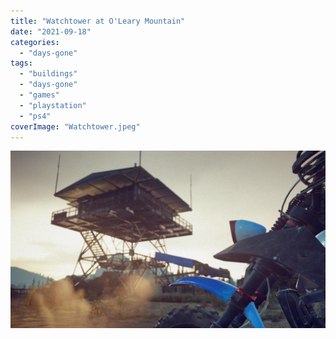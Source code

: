 ```yaml
---
title: "Watchtower at O'Leary Mountain"
date: "2021-09-18"
categories: 
  - "days-gone"
tags: 
  - "buildings"
  - "days-gone"
  - "games"
  - "playstation"
  - "ps4"
coverImage: "Watchtower.jpeg"
---
```


[![](images/Watchtower.jpeg)](https://davidpeach.co.uk/wp-content/uploads/2023/01/Watchtower.jpeg)
